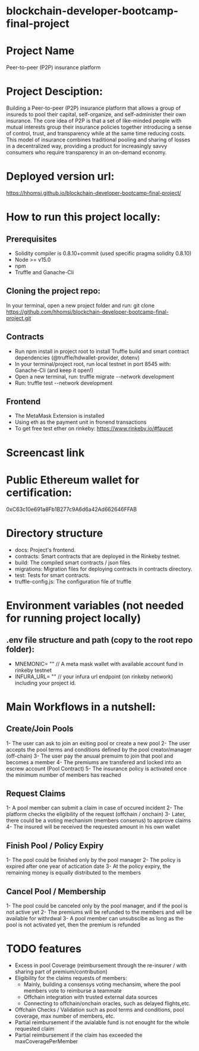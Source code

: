 # blockchain-developer-bootcamp-final-project

# Project Name

Peer-to-peer (P2P) insurance platform

# Project Desciption: 

Building a Peer-to-peer (P2P) insurance platform that allows a group of insureds to pool their capital, self-organize, and self-administer their own insurance. The core idea of P2P is that a set of like-minded people with mutual interests group their insurance policies together introducing a sense of control, trust, and transparency while at the same time reducing costs. This model of insurance combines traditional pooling and sharing of losses in a decentralized way, providing a product for increasingly savvy consumers who require transparency in an on-demand economy. 

# Deployed version url:

https://hhomsi.github.io/blockchain-developer-bootcamp-final-project/

# How to run this project locally:

## Prerequisites

- Solidity compiler is 0.8.10+commit (used specific pragma solidity 0.8.10)
- Node >= v15.0
- npm
- Truffle and Ganache-Cli

## Cloning the project repo:

In your terminal, open a new project folder and run:
  git clone https://github.com/hhomsi/blockchain-developer-bootcamp-final-project.git

## Contracts

- Run npm install in project root to install Truffle build and smart contract dependencies (@truffle/hdwallet-provider, dotenv)
- In your terminal/project root, run local testnet in port 8545 with: Ganache-Cli (and keep it open!)
- Open a new terminal, run: truffle migrate --network development
- Run: truffle test --network development

## Frontend

- The MetaMask Extension is installed
- Using eth as the payment unit in fronend transactions
- To get free test ether on rinkeby: https://www.rinkeby.io/#faucet



# Screencast link

# Public Ethereum wallet for certification:

0xC63c10e691a8Fb1B277c9A6d6a42Ad662646FFAB

# Directory structure

- docs: Project's frontend.
- contracts: Smart contracts that are deployed in the Rinkeby testnet.
- build: The compiled smart contracts / json files
- migrations: Migration files for deploying contracts in contracts directory.
- test: Tests for smart contracts.
- truffle-config.js: The configuration file of truffle

# Environment variables (not needed for running project locally)

## .env file structure and path (copy to the root repo folder):
  - MNEMONIC= ""    // A meta mask wallet with available account fund in rinkeby testnet
  - INFURA_URL= ""  // your infura url endpoint (on rinkeby network) including your project id.

# Main Workflows in a nutshell:

## Create/Join Pools

  1- The user can ask to join an exiting pool or create a new pool
  2- The user accepts the pool terms and conditions defined by the pool creator/manager (off-chain)
  3- The user pay the anuual premuim to join that pool and becomes a member
  4- The premiums are transfered and locked into an escrew account (Pool Contract)
  5- The insurance policy is activated once the minimum number of members has reached
  
## Request Claims

  1- A pool member can submit a claim in case of occured incident
  2- The platform checks the eligibility of the request (offchain / onchain)
  3- Later, there could be a voting mechanism (members consenus) to approve claims
  4- The insured will be received the requested amount in his own wallet

## Finish Pool / Policy Expiry

  1- The pool could be finished only by the pool manager
  2- The policy is expired after one year of actication date
  3- At the policy expiry, the remaining money is equally distributed to the members

## Cancel Pool / Membership

  1- The pool could be canceled only by the pool manager, and if the pool is not active yet
  2- The premiums will be refunded to the members and will be available for withrdwal
  3- A pool member can unsubscibe as long as the pool is not activated yet, then the premium is refunded  

# TODO features

- Excess in pool Coverage (reimbursement through the re-insurer / with sharing part of premium/contribution)
- Eligibility for the claims requests of members:
    - Mainly, building a consensys voting mechansim, where the pool members vote to reimburse a teammate
    - Offchain integration with trusted external data sources
    - Connecting to offchain/onchain oracles, such as delayed flights,etc.
- Offchain Checks / Validation such as pool terms and conditions, pool coverage, max number of members, etc.
- Partial reimbursement if the avialable fund is not enought for the whole requested claim
- Partial reimbursement if the claim has exceeded the maxCoveragePerMember